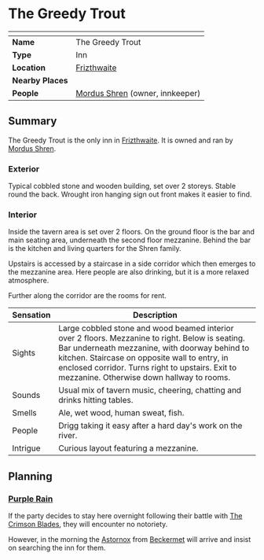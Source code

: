 # The Greedy Trout

| []() | |
| --- | --- |
| **Name** | The Greedy Trout |
| **Type** | Inn |
| **Location** | [Frizthwaite](../../villages/frizthwaite.md) |
| **Nearby Places** | |
| **People** | [Mordus Shren](../../../people/mordus-shren.md) (owner, innkeeper) |

## Summary

The Greedy Trout is the only inn in [Frizthwaite](../../villages/frizthwaite.md). It is owned and ran by [Mordus Shren](../../../people/mordus-shren.md).

### Exterior

Typical cobbled stone and wooden building, set over 2 storeys. Stable round the back. Wrought iron hanging sign out front makes it easier to find.

### Interior

Inside the tavern area is set over 2 floors. On the ground floor is the bar and main seating area, underneath the second floor mezzanine. Behind the bar is the kitchen and living quarters for the Shren family.

Upstairs is accessed by a staircase in a side corridor which then emerges to the mezzanine area. Here people are also drinking, but it is a more relaxed atmosphere.

Further along the corridor are the rooms for rent.

| Sensation | Description |
| ---- | --- |
| Sights | Large cobbled stone and wood beamed interior over 2 floors. Mezzanine to right. Below is seating. Bar underneath mezzanine, with doorway behind to kitchen. Staircase on opposite wall to entry, in enclosed corridor. Turns right to upstairs. Exit to mezzanine. Otherwise down hallway to rooms. |
| Sounds | Usual mix of tavern music, cheering, chatting and drinks hitting tables. |
| Smells | Ale, wet wood, human sweat, fish. |
| People | Drigg taking it easy after a hard day's work on the river. |
| Intrigue | Curious layout featuring a mezzanine. |

## Planning

### [Purple Rain](../../../../campaigns/purple-rain/README.md)

If the party decides to stay here overnight following their battle with [The Crimson Blades](../../../civilisations/kingdom-of-astor/organisations/the-crimson-blades.md), they will encounter no notoriety.

However, in the morning the [Astornox](../../../civilisations/kingdom-of-astor/organisations/astornox.md) from [Beckermet](../../towns/beckermet.md) will arrive and insist on searching the inn for them.
